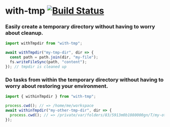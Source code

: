# with-tmp [![Build Status](https://travis-ci.org/charliekenney23/with-tmp.svg?branch=master)](https://travis-ci.org/charliekenney23/with-tmp)

### Easily create a temporary directory without having to worry about cleanup.

```typescript
import withTmpdir from "with-tmp";

await withTmpdir("my-tmp-dir", dir => {
  const path = path.join(dir, "my-file");
  fs.writeFileSync(path, "content");
}); // tmpdir is cleaned up
```

### Do tasks from within the temporary directory without having to worry about restoring your environment.

```typescript
import { withinTmpdir } from "with-tmp";

process.cwd(); // => /home/me/workspace
await withinTmpdir("my-other-tmp-dir", dir => {
  process.cwd(); // => /private/var/folders/83/5913m0b1080000gn/T/my-other-tmp-dir2Ivp7V
});
```
